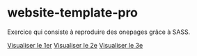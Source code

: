 # website-template-pro

Exercice qui consiste à reproduire des onepages grâce à SASS.

[Visualiser le 1er](https://maxco41.github.io/website-template-pro/HTML/home-main.html)
[Visualiser le 2e](https://maxco41.github.io/website-template-pro/HTML/home-minimal.html)
[Visualiser le 3e](https://maxco41.github.io/website-template-pro/HTML/about-us.html)
